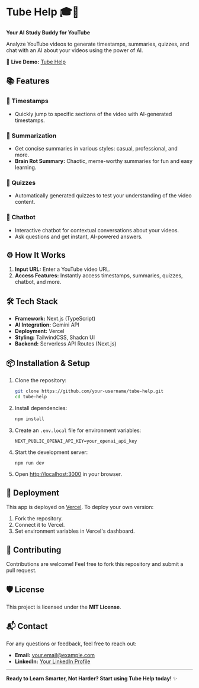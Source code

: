 # Tube Help 🎓🤖

**Your AI Study Buddy for YouTube**

Analyze YouTube videos to generate timestamps, summaries, quizzes, and chat with an AI about your videos using the power of AI.

🚀 **Live Demo:** [Tube Help](https://tube-help.vercel.app/)

## 📚 Features

### 📍 **Timestamps**
- Quickly jump to specific sections of the video with AI-generated timestamps.

### 📝 **Summarization**
- Get concise summaries in various styles: casual, professional, and more.
- **Brain Rot Summary:** Chaotic, meme-worthy summaries for fun and easy learning.

### 🧠 **Quizzes**
- Automatically generated quizzes to test your understanding of the video content.

### 💬 **Chatbot**
- Interactive chatbot for contextual conversations about your videos.
- Ask questions and get instant, AI-powered answers.

## ⚙️ **How It Works**

1. **Input URL:** Enter a YouTube video URL.
2. **Access Features:** Instantly access timestamps, summaries, quizzes, chatbot, and more.

## 🛠️ **Tech Stack**

- **Framework:** Next.js (TypeScript)
- **AI Integration:** Gemini API
- **Deployment:** Vercel
- **Styling:** TailwindCSS, Shadcn UI
- **Backend:** Serverless API Routes (Next.js)

## 📦 **Installation & Setup**

1. Clone the repository:
   ```bash
   git clone https://github.com/your-username/tube-help.git
   cd tube-help
   ```

2. Install dependencies:
   ```bash
   npm install
   ```

3. Create an `.env.local` file for environment variables:
   ```plaintext
   NEXT_PUBLIC_OPENAI_API_KEY=your_openai_api_key
   ```

4. Start the development server:
   ```bash
   npm run dev
   ```

5. Open [http://localhost:3000](http://localhost:3000) in your browser.

## 🚀 **Deployment**

This app is deployed on [Vercel](https://vercel.com/). To deploy your own version:

1. Fork the repository.
2. Connect it to Vercel.
3. Set environment variables in Vercel's dashboard.

## 🤝 **Contributing**

Contributions are welcome! Feel free to fork this repository and submit a pull request.

## 🛡️ **License**

This project is licensed under the **MIT License**.

## 📬 **Contact**

For any questions or feedback, feel free to reach out:
- **Email:** your.email@example.com
- **LinkedIn:** [Your LinkedIn Profile](https://linkedin.com/in/your-profile)

---

**Ready to Learn Smarter, Not Harder? Start using Tube Help today!** ✨
